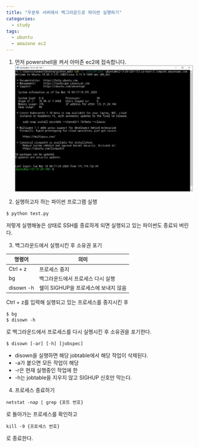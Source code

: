```yaml
---
title: "우분투 서버에서 백그라운드로 파이썬 실행하기"
categories:
  - study
tags:
  - ubuntu
  - amazone ec2
---
```

1. 먼저 powershell을 켜서 아마존 ec2에 접속합니다.
![1](/_posts/2020-03-10-1/1.JPG)

2. 실행하고자 하는 파이썬 프로그램 실행

 ```
 $ python test.py
 ```
저렇게 실행해놓은 상태로 SSH를 종료하게 되면 실행되고 있는 파이썬도 종료되 버린다.

3. 백그라운드에서 실행시킨 후 소유권 포기

명령어 | 의미
------ |-----
Ctrl + z | 프로세스 중지
bg | 백그라운드에서 프로세스 다시 실행
disown -h | 쉘이 SIGHUP을 프로세스에 보내지 않음

Ctrl + z를 입력해 실행되고 있는 프로세스를 중지시킨 후
```
$ bg
$ disown -h
```
로 백그라운드에서 프로세스를 다시 실행시킨 후 소유권을 포기한다.

```
$ disown [-ar] [-h] [jobspec]
```
* disown을 실행하면 해당 jobtable에서 해당 작업이 삭제된다.
* -a가 붙으면 모든 작업이 해당
* -r은 현재 실행중인 작업에 한
* -h는 jobtable을 지우지 않고 SIGHUP 신호만 막는다.

4. 프로세스 종료하기
```
netstat -nap | grep {포트 번호}
```
로 돌아가는 프로세스를 확인하고
```
kill -9 {프로세스 번호}
```
로 종료한다.

